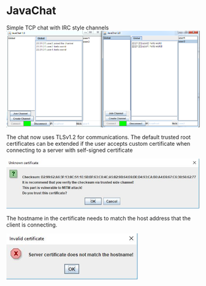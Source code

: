 # JavaChat
Simple TCP chat with IRC style channels
![alt text](https://raw.githubusercontent.com/etsubu/JavaChat/master/Sample.PNG)

The chat now uses TLSv1.2 for communications. The default trusted root certificates can be extended if the user accepts custom certificate when connecting 
to a server with self-signed certificate

![alt text](https://raw.githubusercontent.com/etsubu/JavaChat/master/UnknownCert.JPG)

The hostname in the certificate needs to match the host address that the client is connecting.

![alt text](https://raw.githubusercontent.com/etsubu/JavaChat/master/invalidCert.JPG)